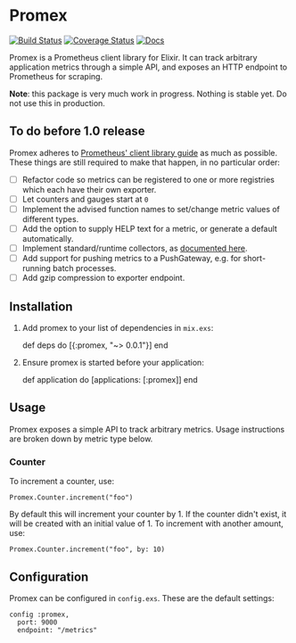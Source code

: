 # Promex

[![Build Status](https://travis-ci.org/marceldegraaf/promex.svg?branch=master)](https://travis-ci.org/marceldegraaf/promex)
[![Coverage Status](https://coveralls.io/repos/github/marceldegraaf/promex/badge.svg?branch=master)](https://coveralls.io/github/marceldegraaf/promex?branch=master)
[![Docs](http://inch-ci.org/github/marceldegraaf/promex.svg)](http://inch-ci.org/github/marceldegraaf/promex)

Promex is a Prometheus client library for Elixir. It can track arbitrary
application metrics through a simple API, and exposes an HTTP endpoint to
Prometheus for scraping.

**Note**: this package is very much work in progress. Nothing is stable yet. Do
not use this in production.

## To do before 1.0 release

Promex adheres to [Prometheus' client library guide](https://prometheus.io/docs/instrumenting/writing_clientlibs/)
as much as possible. These things are still required to make that happen, in no
particular order:

- [ ] Refactor code so metrics can be registered to one or more registries which
    each have their own exporter.
- [ ] Let counters and gauges start at `0`
- [ ] Implement the advised function names to set/change metric values of
    different types.
- [ ] Add the option to supply HELP text for a metric, or generate a default
    automatically.
- [ ] Implement standard/runtime collectors, as [documented here](https://docs.google.com/document/d/1Q0MXWdwp1mdXCzNRak6bW5LLVylVRXhdi7_21Sg15xQ/edit).
- [ ] Add support for pushing metrics to a PushGateway, e.g. for short-running
    batch processes.
- [ ] Add gzip compression to exporter endpoint.

## Installation

  1. Add promex to your list of dependencies in `mix.exs`:

        def deps do
          [{:promex, "~> 0.0.1"}]
        end

  2. Ensure promex is started before your application:

        def application do
          [applications: [:promex]]
        end

## Usage

Promex exposes a simple API to track arbitrary metrics. Usage instructions are
broken down by metric type below.

### Counter

To increment a counter, use:

    Promex.Counter.increment("foo")

By default this will increment your counter by 1. If the counter didn't exist,
it will be created with an initial value of 1. To increment with another amount,
use:

    Promex.Counter.increment("foo", by: 10)

## Configuration

Promex can be configured in `config.exs`. These are the default settings:

    config :promex,
      port: 9000
      endpoint: "/metrics"
